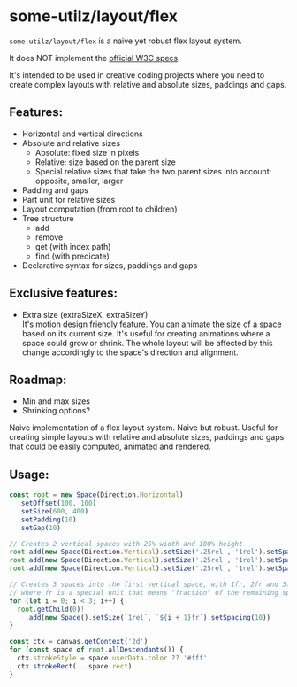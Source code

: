 # some-utilz/layout/flex

`some-utilz/layout/flex` is a naive yet robust flex layout system.

It does NOT implement the [official W3C specs](https://www.w3.org/TR/css-flexbox-1/).

It's intended to be used in creative coding projects where you need to create
complex layouts with relative and absolute sizes, paddings and gaps.

## Features:
- Horizontal and vertical directions
- Absolute and relative sizes
  - Absolute: fixed size in pixels
  - Relative: size based on the parent size
  - Special relative sizes that take the two parent sizes into account: opposite, smaller, larger
- Padding and gaps
- Part unit for relative sizes
- Layout computation (from root to children)
- Tree structure
  - add
  - remove
  - get (with index path)
  - find (with predicate)
- Declarative syntax for sizes, paddings and gaps

## Exclusive features:
- Extra size (extraSizeX, extraSizeY)  
  It's motion design friendly feature. You can animate the size of a space 
  based on its current size. It's useful for creating animations where a space
  could grow or shrink. The whole layout will be affected by this change 
  accordingly to the space's direction and alignment.  

## Roadmap:
- Min and max sizes
- Shrinking options?

Naive implementation of a flex layout system. Naive but robust. Useful for 
creating simple layouts with relative and absolute sizes, paddings and gaps 
that could be easily computed, animated and rendered.

## Usage:
```ts
const root = new Space(Direction.Horizontal)
  .setOffset(100, 100)
  .setSize(600, 400)
  .setPadding(10)
  .setGap(10)

// Creates 2 vertical spaces with 25% width and 100% height
root.add(new Space(Direction.Vertical).setSize('.25rel', '1rel').setSpacing(10).setUserData({ color: '#f00' }))
root.add(new Space(Direction.Vertical).setSize('.25rel', '1rel').setSpacing(10).setUserData({ color: '#f00' }))
root.add(new Space(Direction.Vertical).setSize('.25rel', '1rel').setSpacing(10).setUserData({ color: '#f00' }))

// Creates 3 spaces into the first vertical space, with 1fr, 2fr and 3fr height
// where fr is a special unit that means "fraction" of the remaining space
for (let i = 0; i < 3; i++) {
  root.getChild(0)!
    .add(new Space().setSize(`1rel`, `${i + 1}fr`).setSpacing(10))
}

const ctx = canvas.getContext('2d')
for (const space of root.allDescendants()) {
  ctx.strokeStyle = space.userData.color ?? '#fff'
  ctx.strokeRect(...space.rect)
}
```